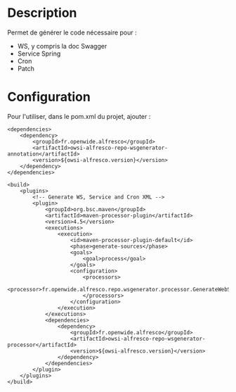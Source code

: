 Description
===========
Permet de générer le code nécessaire pour :
- WS, y compris la doc Swagger
- Service Spring
- Cron
- Patch

Configuration
=============

Pour l'utiliser, dans le pom.xml du projet, ajouter :

	<dependencies>
		<dependency>
			<groupId>fr.openwide.alfresco</groupId>
			<artifactId>owsi-alfresco-repo-wsgenerator-annotation</artifactId>
			<version>${owsi-alfresco.version}</version>
		</dependency>
	</dependencies>

	<build>
		<plugins>
			<!-- Generate WS, Service and Cron XML -->
			<plugin>
				<groupId>org.bsc.maven</groupId>
				<artifactId>maven-processor-plugin</artifactId>
				<version>4.5</version>
				<executions>
					<execution>
						<id>maven-processor-plugin-default</id>
						<phase>generate-sources</phase>
						<goals>
							<goal>process</goal>
						</goals>
						<configuration>
							<processors>
								<processor>fr.openwide.alfresco.repo.wsgenerator.processor.GenerateWebScriptAnnotationProcessor</processor>
							</processors>
						</configuration>
					</execution>
				</executions>
				<dependencies>
					<dependency>
						<groupId>fr.openwide.alfresco</groupId>
						<artifactId>owsi-alfresco-repo-wsgenerator-processor</artifactId>
						<version>${owsi-alfresco.version}</version>
					</dependency>
				</dependencies>
			</plugin>
		</plugins>
	</build>
